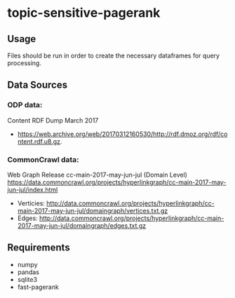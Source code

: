 # topic-sensitive-pagerank

## Usage
Files should be run in order to create the necessary dataframes for query processing.


## Data Sources
### ODP data:
Content RDF Dump March 2017
* https://web.archive.org/web/20170312160530/http://rdf.dmoz.org/rdf/content.rdf.u8.gz.

### CommonCrawl data:  
Web Graph Release cc-main-2017-may-jun-jul (Domain Level)
https://data.commoncrawl.org/projects/hyperlinkgraph/cc-main-2017-may-jun-jul/index.html

* Verticies: http://data.commoncrawl.org/projects/hyperlinkgraph/cc-main-2017-may-jun-jul/domaingraph/vertices.txt.gz
* Edges: http://data.commoncrawl.org/projects/hyperlinkgraph/cc-main-2017-may-jun-jul/domaingraph/edges.txt.gz

## Requirements
* numpy
* pandas
* sqlite3
* fast-pagerank
